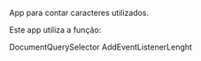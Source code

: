 App para contar caracteres utilizados.

Este app utiliza a função:

DocumentQuerySelector AddEventListenerLenght